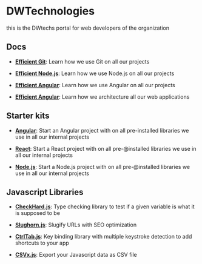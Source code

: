 # DWTechnologies


this is the DWtechs portal for web developers of the organization


## Docs

- **[Efficient Git](https://dwtechs.github.io/efficient-git/)**: 
Learn how we use Git on all our projects 

- **[Efficient Node.js](https://dwtechs.github.io/efficient-node/)**: 
Learn how we use Node.js on all our projects

- **[Efficient Angular](https://dwtechs.github.io/efficient-angular/)**: 
Learn how we use Angular on all our projects

- **[Efficient Angular](https://dwtechs.github.io/efficient-web-app-architecture/)**: 
Learn how we architecture all our web applications

## Starter kits

- **[Angular](https://github.com/DWTechs/Angular-starter-kit)**: 
Start an Angular project with on all pre-installed libraries we use in all our internal projects 

- **[React](https://github.com/DWTechs/Angular-starter-kit)**: 
Start a React project with on all pre-@installed libraries we use in all our internal projects 

- **[Node.js](https://github.com/DWTechs/Node.js-starter-kit)**: 
Start a Node.js project with on all pre-@installed libraries we use in all our internal projects 



## Javascript Libraries

- **[CheckHard.js](https://github.com/DWTechs/CheckHard.js)**: 
Type checking library to test if a given variable is what it is supposed to be

- **[Slughorn.js](https://github.com/DWTechs/Slughorn.js)**: 
Slugify URLs with SEO optimization

- **[CtrlTab.js](https://github.com/DWTechs/CtrlTab.js)**: 
Key binding library with multiple keystroke detection to add shortcuts to your app

- **[CSVx.js](https://github.com/DWTechs/CSVx.js)**: 
Export your Javascript data as CSV file

